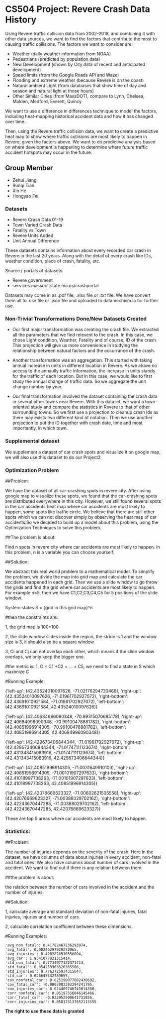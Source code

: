 # CS504 Project: Revere Crash Data History

Using Revere traffic collision data from 2002-2018, and combining it with other data sources, we want to find the factors that contribute the most to causing traffic collisions. The factors we want to consider are:
- Weather (daily weather information from NOAA)
- Pedestrians (predicted by population data)
- New Development (shown by City data of recent and anticipated development)
- Speed limits (from the Google Roads API and Waze)
- Flooding and extreme weather (because Revere is on the coast)
- Natural ambient Light (from databases that show time of day and season and natural light at those hours)
- Other Similar Cities (from MassDOT), compare to Lynn, Chelsea, Malden, Medford, Everett, Quincy

We want to use a difference in differences technique to model the factors, including heat-mapping historical accident data and how it has changed over time..

Then, using the Revere traffic collision data, we want to create a predictive heat map to show where traffic collisions are most likely to happen in Revere, given the factors above. We want to do predictive analysis based on where development is happening to determine where future traffic accident hotspots may occur in the future. 


## Group Member
- Zehui Jiang
- Runqi Tian
- Xin He
- Hongyao Fei

### Datasets
- Revere Crash Data 01-19
- Town Varied Crash Data
- Fatality vs Town
- Revere Units Added
- Unit Annual Difference

These datasets contains information about every recorded car crash in Revere in the last 20 years. Along with the detail of every crash like IDs, weather condition, place of crash, fatality, etc.

Source / portals of datasets:
- Revere government
- services.massdot.state.ma.us/crashportal

Datasets may come in as .pdf file, .xlsx file or .txt file. We have convert them all to .csv file or .json file and uploaded to datamechism.io for further use.

### Non-Trivial Transformations Done/New Datasets Created

- Our first major transformation was creating the crash file. We extracted all the parameters that we find relevent to the crash. In this case, we chose Light condition, Weather, Fatality and of course, ID of the crash. This projection will give us more convenience in studying the relationship between natural factors and the occurrance of the crash.

 - Another transformation was an aggregation. This started with taking annual increase in units in different location in Revere. As we ahave no access to the annaully traffic information, the increase in units stands for the traffic of each location. But in this case, we would like to first study the annual change of traffic data. So we aggregate the unit change number by year.

 - Our final transformation involved the dataset containing the crash data in several other towns near Revere. With this dataset, we want a town-oriented study and compare the statistics in Revere to that of other surrounding towns. So we first use a projection to cleanup crash Ids as there may exists two different kind of notation. Then we use another projection to put the ID together with crash date, time and most importantly, in which town.
 
 
### Supplemental dataset
We supplement a dataset of car crash spots and visualize it on google map, we will also use this dataset to do our Project2 


### Optimization Problem

##Problem:


We have the dataset of all car-crashing spots in revere city. After using google map to visualize these spots, we found that the car-crashing spots are distributed everywhere in this city. However, we still found several spots in the car accidents heat map where car accidents are most likely to happen, some spots like traffic circle.
We believe that there are still other spots which we can not discover simply by observing the heat map of car
accidents.So we decided to build up a model about this problem, using the Optimization Techniques to solve
this problem.

 

##The problem is about:


Find n spots in revere city where car accidents are most likely to happen. In this problem, n is a variable
you can choose yourself.

 

##Solution:


We abstract this real world problem to a mathematical model. To simplify the problem, we divide the map
into grid map and calculate the car accidents happened in each grid. Then we use a slide window to
go throw the grids and find the grid where car accidents are most likely to happen. For example n=5, then
we have C1,C2,C3,C4,C5 for 5 positions of the slide window.  

 
 
System states S = {grid in this grid map}^n  



#then the constraints are:


1, the grid map is 100*100


2, the slide window slides inside the region, the stride is 1 and the window size is 3, it should also be
a square window.


3, Ci and Cj can not overlap each other, which means if the slide window overlaps, we only keep the bigger one.  



#the metric is:
1, C = C1 +C2 + ... + C5, we need to find a state in S which maximize C 



#Running Example:


{'left-up': (42.43524010097626, -71.02176294730468), 'right-up': (42.43524010097626, -71.01961702927072), 'right-bottom': (42.43691010921584, -71.01961702927072), 'left-bottom': (42.43691010921584, 42.43524010097626)}


{'left-up': (42.40684996090348, -70.99315070685178), 'right-up': (42.40684996090348, -70.99100478881782), 'right-bottom': (42.40851996914305, -70.99100478881782), 'left-bottom': (42.40851996914305, 42.40684996090348)}


{'left-up': (42.429673406844344, -71.01961702927072), 'right-up': (42.429673406844344, -71.01747111123674), 'right-bottom': (42.431343415083916, -71.01747111123674), 'left-bottom': (42.431343415083916, 42.429673406844344)}


{'left-up': (42.40851996914305, -71.0031649910103), 'right-up': (42.40851996914305, -71.00101907297633), 'right-bottom': (42.41018997738263, -71.00101907297633), 'left-bottom': (42.41018997738263, 42.40851996914305)}


{'left-up': (42.42076669623327, -71.00602621505558), 'right-up': (42.42076669623327, -71.00388029702162), 'right-bottom': (42.42243670447285, -71.00388029702162), 'left-bottom': (42.42243670447285, 42.42076669623327)}


These are top 5 areas where car accidents are most likely to happen.
    
    
### Statistics:


##Problem:


The number of injuries depends on the severity of the crash. Here in the dataset, we have columns of data about
injuries in every accident, non-fatal and fatal ones. We also have columns about number of cars involved in the
accident. We want to find out if there is any relation between them.


##the problem is about:


the relation between the number of cars involved in the accident and the number of injuries.



##Solution:


1, calculate average and standard deviation of non-fatal injuries, fatal injuries, injuries and number of cars.



2, calculate correlation coefficient between these dimensions.



#Running Examples:


    'avg_non_fatal': 0.41782467236293974, 
    'avg_fatal': 0.00246297929272965, 
    'avg_injuries': 0.4202876516556694, 
    'avg_car': 1.9341077021315414, 
    'std_non_fatal': 0.7734077132371413, 
    'std_fatal': 0.054253363526365506, 
    'std_injuries': 0.7763725934315647, 
    'std_car': 0.626645342789055, 
    'cov_nonfatal_car': 0.025190077082430692, 
    'cov_fatal_car': -0.0007803303394241795, 
    'cov_injuries_car': 0.024409746743014386, 
    'corr_nonfatal_car': 0.05197556046145466, 
    'corr_fatal_car': -0.022952500641731856, 
    'corr_injuries_car': 0.050173137652113155
    
    
**The right to use these data is granted**